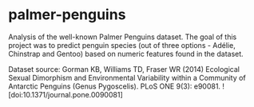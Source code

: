 # palmer-penguins
Analysis of the well-known Palmer Penguins dataset. The goal of this project was to predict penguin species (out of three options - Adélie, Chinstrap and Gentoo) based on numeric features found in the dataset. 

Dataset source: 
Gorman KB, Williams TD, Fraser WR (2014) Ecological Sexual Dimorphism and Environmental Variability within a Community of Antarctic Penguins (Genus Pygoscelis). PLoS ONE 9(3): e90081. ![doi:10.1371/journal.pone.0090081] 
